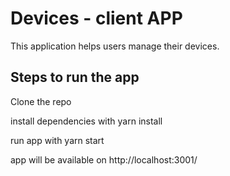 # Devices - client APP

This application helps users manage their devices.

## Steps to run the app

Clone the repo

install dependencies with yarn install

run app with yarn start

app will be available on http://localhost:3001/


